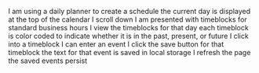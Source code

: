 I am using a daily planner to create a schedule
the current day is displayed at the top of the calendar
I scroll down
I am presented with timeblocks for standard business hours
 I view the timeblocks for that day
each timeblock is color coded to indicate whether it is in the past, present, or future
I click into a timeblock
I can enter an event
I click the save button for that timeblock
the text for that event is saved in local storage
I refresh the page
the saved events persist


